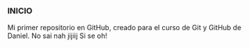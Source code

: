 ### INICIO

Mi primer repositorio en GitHub, creado para el curso de Git y GitHub de Daniel.
No sai nah jijiij
Si se oh!